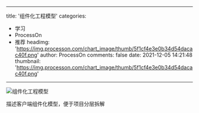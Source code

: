 
---
title: '组件化工程模型'
categories: 
 - 学习
 - ProcessOn
 - 推荐
headimg: 'https://img.processon.com/chart_image/thumb/5f1cf4e3e0b34d54dacac40f.png'
author: ProcessOn
comments: false
date: 2021-12-05 14:21:48
thumbnail: 'https://img.processon.com/chart_image/thumb/5f1cf4e3e0b34d54dacac40f.png'
---

<div>   
<img class="thumb" alt="组件化工程模型" src="https://img.processon.com/chart_image/thumb/5f1cf4e3e0b34d54dacac40f.png" referrerpolicy="no-referrer">
<p>描述客户端组件化模型，便于项目分层拆解</p>  
</div>
            